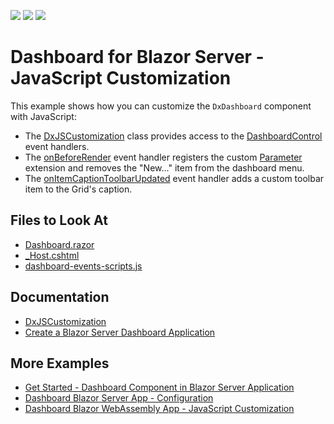 <!-- default badges list -->
![](https://img.shields.io/endpoint?url=https://codecentral.devexpress.com/api/v1/VersionRange/357643861/22.1.3%2B)
[![](https://img.shields.io/badge/Open_in_DevExpress_Support_Center-FF7200?style=flat-square&logo=DevExpress&logoColor=white)](https://supportcenter.devexpress.com/ticket/details/T989998)
[![](https://img.shields.io/badge/📖_How_to_use_DevExpress_Examples-e9f6fc?style=flat-square)](https://docs.devexpress.com/GeneralInformation/403183)
<!-- default badges end -->

# Dashboard for Blazor Server - JavaScript Customization

This example shows how you can customize the `DxDashboard` component with JavaScript:

- The [DxJSCustomization](https://docs.devexpress.com/Dashboard/DevExpress.DashboardBlazor.DxJSCustomization?v=21.1) class provides access to the [DashboardControl](https://docs.devexpress.com/Dashboard/js-DevExpress.Dashboard.DashboardControl) event handlers.
- The [onBeforeRender](https://docs.devexpress.com/Dashboard/js-DevExpress.Dashboard.DashboardControlOptions#js_devexpress_dashboard_dashboardcontroloptions_onbeforerender) event handler registers the custom [Parameter](https://github.com/DevExpress/dashboard-extensions/blob/master/docs/parameter-item.md) extension and removes the "New..." item from the dashboard menu.
- The [onItemCaptionToolbarUpdated](https://docs.devexpress.com/Dashboard/js-DevExpress.Dashboard.ViewerApiExtensionOptions#js_devexpress_dashboard_viewerapiextensionoptions_onitemcaptiontoolbarupdated) event handler adds a custom toolbar item to the Grid's caption.

<!-- default file list -->
## Files to Look At

* [Dashboard.razor](./CS/BlazorDashboardApp/Pages/Dashboard.razor)
* [_Host.cshtml](./CS/BlazorDashboardApp/Pages/_Host.cshtml)
* [dashboard-events-scripts.js](./CS/BlazorDashboardApp/wwwroot/dashboard-events-scripts.js)
<!-- default file list end -->

## Documentation

- [DxJSCustomization](https://docs.devexpress.com/Dashboard/DevExpress.DashboardBlazor.DxJSCustomization?v=21.1)
- [Create a Blazor Server Dashboard Application](https://docs.devexpress.com/Dashboard/403029?v=21.1)

## More Examples

- [Get Started - Dashboard Component in Blazor Server Application](https://github.com/DevExpress-Examples/dashboard-blazor-server-app)
- [Dashboard Blazor Server App - Configuration](https://github.com/DevExpress-Examples/dashboard-blazor-server-configuration)
- [Dashboard Blazor WebAssembly App - JavaScript Customization](https://github.com/DevExpress-Examples/dashboard-blazor-webassembly-js-customization)
